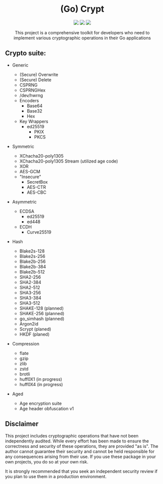 <h1 align="center">(Go) Crypt</h1>
<p align="center">
<a href="https://pkg.go.dev/github.com/D3vl0per/crypt"><img src="https://img.shields.io/badge/godoc-reference-blue.svg"/></a>
<a href="https://github.com/D3vl0per/crypt/actions/workflows/test_test.yaml"><img src="https://github.com/D3vl0per/crypt/actions/workflows/test_test.yaml/badge.svg?branch=main"/></a>
<a href="https://codecov.io/github/D3vl0per/crypt"><img src="https://codecov.io/github/D3vl0per/crypt/graph/badge.svg?token=X8DSE9DZ18"/></a>
</p>
<p align="center"> This project is a comprehensive toolkit for developers who need to implement various cryptographic operations in their Go applications
</p>

## Crypto suite:
- Generic
    - (Secure) Overwrite
    - (Secure) Delete
    - CSPRNG
    - CSPRNGHex
    - /dev/hwrng
    - Encoders
        - Base64
        - Base32
        - Hex
    - Key Wrappers
        - ed25519
            - PKIX
            - PKCS
- Symmetric
    - XChacha20-poly1305
    - XChacha20-poly1305 Stream (utilized age code)
    - XOR
    - AES-GCM
    - "Insecure"
        - SecretBox
        - AES-CTR
        - AES-CBC
- Asymmetric
    - ECDSA
        - ed25519
        - ed448
    - ECDH
        - Curve25519
- Hash
    - Blake2s-128
    - Blake2s-256
    - Blake2b-256
    - Blake2b-384
    - Blake2b-512
    - SHA2-256
    - SHA2-384
    - SHA2-512
    - SHA3-256
    - SHA3-384
    - SHA3-512
    - SHAKE-128 (planned)
    - SHAKE-256 (planned)
    - go_simhash (planned)
    - Argon2id
    - Scrypt (planed)
    - HKDF (planed)
- Compression
    - flate
    - gzip
    - zlib
    - zstd
    - brotli
    - huff0X1 (in progress)
    - huff0X4 (in progress)

- Aged 
    - Age encryption suite
    - Age header obfuscation v1

## Disclaimer

This project includes cryptographic operations that have not been independently audited. While every effort has been made to ensure the correctness and security of these operations, they are provided "as is". The author cannot guarantee their security and cannot be held responsible for any consequences arising from their use. If you use these package in your own projects, you do so at your own risk.

It is strongly recommended that you seek an independent security review if you plan to use them in a production environment.